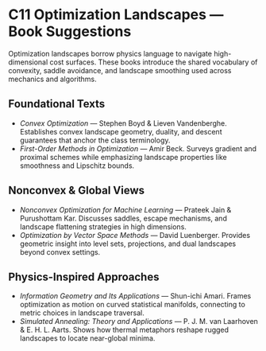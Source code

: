 # C11 Optimization Landscapes — Book Suggestions

Optimization landscapes borrow physics language to navigate high-dimensional cost surfaces. These books introduce the shared vocabulary of convexity, saddle avoidance, and landscape smoothing used across mechanics and algorithms.

## Foundational Texts
- *Convex Optimization* — Stephen Boyd & Lieven Vandenberghe. Establishes convex landscape geometry, duality, and descent guarantees that anchor the class terminology.
- *First-Order Methods in Optimization* — Amir Beck. Surveys gradient and proximal schemes while emphasizing landscape properties like smoothness and Lipschitz bounds.

## Nonconvex & Global Views
- *Nonconvex Optimization for Machine Learning* — Prateek Jain & Purushottam Kar. Discusses saddles, escape mechanisms, and landscape flattening strategies in high dimensions.
- *Optimization by Vector Space Methods* — David Luenberger. Provides geometric insight into level sets, projections, and dual landscapes beyond convex settings.

## Physics-Inspired Approaches
- *Information Geometry and Its Applications* — Shun-ichi Amari. Frames optimization as motion on curved statistical manifolds, connecting to metric choices in landscape traversal.
- *Simulated Annealing: Theory and Applications* — P. J. M. van Laarhoven & E. H. L. Aarts. Shows how thermal metaphors reshape rugged landscapes to locate near-global minima.
